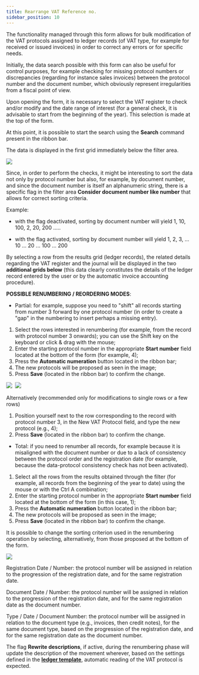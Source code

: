 ```yaml
---
title: Rearrange VAT Reference no.
sidebar_position: 10
---
```


The functionality managed through this form allows for bulk modification of the VAT protocols assigned to ledger records (of VAT type, for example for received or issued invoices) in order to correct any errors or for specific needs.

Initially, the data search possible with this form can also be useful for control purposes, for example checking for missing protocol numbers or discrepancies (regarding for instance sales invoices) between the protocol number and the document number, which obviously represent irregularities from a fiscal point of view.

Upon opening the form, it is necessary to select the VAT register to check and/or modify and the date range of interest (for a general check, it is advisable to start from the beginning of the year). This selection is made at the top of the form.


At this point, it is possible to start the search using the **Search** command present in the ribbon bar.

The data is displayed in the first grid immediately below the filter area.

![](/img/it-it/finance-area/ledger-records/records/rearrange-vat-reference-number/image02.png)

Since, in order to perform the checks, it might be interesting to sort the data not only by protocol number but also, for example, by document number, and since the document number is itself an alphanumeric string, there is a specific flag in the filter area **Consider document number like number** that allows for correct sorting criteria.

Example:

- with the flag deactivated, sorting by document number will yield 1, 10, 100, 2, 20, 200 .....

- with the flag activated, sorting by document number will yield 1, 2, 3, ... 10 ... 20 ... 100 ... 200

By selecting a row from the results grid (ledger records), the related details regarding the VAT register and the journal will be displayed in the two **additional grids below** (this data clearly constitutes the details of the ledger record entered by the user or by the automatic invoice accounting procedure).

**POSSIBLE RENUMBERING / REORDERING MODES**:

- Partial: for example, suppose you need to "shift" all records starting from number 3 forward by one protocol number (in order to create a "gap" in the numbering to insert perhaps a missing entry).


 1. Select the rows interested in renumbering (for example, from the record with protocol number 3 onwards); you can use the Shift key on the keyboard or click & drag with the mouse;
 2. Enter the starting protocol number in the appropriate **Start number** field located at the bottom of the form (for example, 4);
 3. Press the **Automatic numeration** button located in the ribbon bar;
 4. The new protocols will be proposed as seen in the image;
 5. Press **Save** (located in the ribbon bar) to confirm the change.

![](/img/it-it/finance-area/ledger-records/records/rearrange-vat-reference-number/image03.png)  ![](/img/it-it/finance-area/ledger-records/records/rearrange-vat-reference-number/image04.png)

Alternatively (recommended only for modifications to single rows or a few rows)


 1. Position yourself next to the row corresponding to the record with protocol number 3, in the New VAT Protocol field, and type the new protocol (e.g., 4);
 2. Press **Save** (located in the ribbon bar) to confirm the change.

- Total: if you need to renumber all records, for example because it is misaligned with the document number or due to a lack of consistency between the protocol order and the registration date (for example, because the data-protocol consistency check has not been activated).


 1. Select all the rows from the results obtained through the filter (for example, all records from the beginning of the year to date) using the mouse or with the Ctrl A combination;
 2. Enter the starting protocol number in the appropriate **Start number** field located at the bottom of the form (in this case, 1);
 3. Press the **Automatic numeration** button located in the ribbon bar;
 4. The new protocols will be proposed as seen in the image;
 5. Press **Save** (located in the ribbon bar) to confirm the change.

It is possible to change the sorting criterion used in the renumbering operation by selecting, alternatively, from those proposed at the bottom of the form.

![](/img/it-it/finance-area/ledger-records/records/rearrange-vat-reference-number/image05.png)

Registration Date / Number: the protocol number will be assigned in relation to the progression of the registration date, and for the same registration date.

Document Date / Number: the protocol number will be assigned in relation to the progression of the registration date, and for the same registration date as the document number.

Type / Date / Document Number: the protocol number will be assigned in relation to the document type (e.g., invoices, then credit notes), for the same document type, based on the progression of the registration date, and for the same registration date as the document number.

The flag **Rewrite descriptions**, if active, during the renumbering phase will update the description of the movement wherever, based on the settings defined in the **[ledger template](/docs/configurations/tables/finance/ledger-records-templates/insert-ledger-records-templates)**, automatic reading of the VAT protocol is expected.